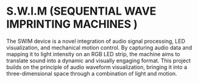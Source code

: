 # S.W.I.M (SEQUENTIAL WAVE IMPRINTING MACHINES )
The SWIM device is a novel integration of audio signal processing, LED visualization, and mechanical motion control. By capturing audio data and mapping it to light intensity on an RGB LED strip, the machine aims to translate sound into a dynamic and visually engaging format. This project builds on the principle of audio waveform visualization, bringing it into a three-dimensional space through a combination of light and motion.

